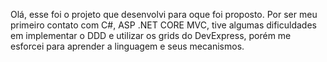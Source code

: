Olá, esse foi o projeto que desenvolvi para oque foi proposto. Por ser meu primeiro contato com C#, ASP .NET CORE MVC, tive algumas dificuldades em implementar o DDD e 
utilizar os grids do DevExpress, porém me esforcei para aprender a linguagem e seus mecanismos.
